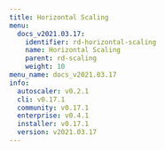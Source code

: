 ```yaml
---
title: Horizontal Scaling
menu:
  docs_v2021.03.17:
    identifier: rd-horizontal-scaling
    name: Horizontal Scaling
    parent: rd-scaling
    weight: 10
menu_name: docs_v2021.03.17
info:
  autoscaler: v0.2.1
  cli: v0.17.1
  community: v0.17.1
  enterprise: v0.4.1
  installer: v0.17.1
  version: v2021.03.17
---
```


